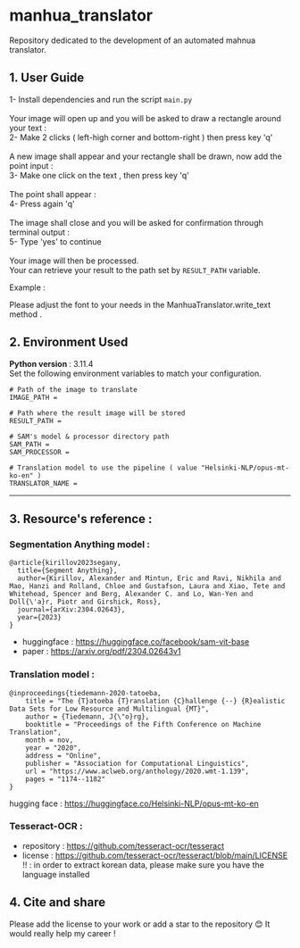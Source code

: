 # manhua_translator

Repository dedicated to the development of an automated mahnua translator.


## 1. User Guide

1- Install dependencies and run the script ```main.py```  <br>   <br>
Your image will open up and you will be asked to draw a rectangle around your text : <br>
2- Make 2 clicks ( left-high corner and bottom-right ) then press key 'q'  <br>  <br>
A new image shall appear and your rectangle shall be drawn, now add the point input : <br>
3- Make one click on the text , then press key 'q'  <br>  <br>
The point shall appear :  <br>
4- Press again 'q'  <br>  <br>
The image shall close and you will be asked for confirmation through terminal output :  <br>
5- Type 'yes' to continue  <br>  <br>
Your image will then be processed.  <br>
Your can retrieve your result to the path set by ```RESULT_PATH``` variable. 

Example : 


Please adjust the font to your needs in the ManhuaTranslator.write_text method . 
## 2. Environment Used 

<b> Python version </b> : 3.11.4  <br>
Set the following environment variables to match your configuration.
```
# Path of the image to translate
IMAGE_PATH = 

# Path where the result image will be stored
RESULT_PATH = 

# SAM's model & processor directory path 
SAM_PATH = 
SAM_PROCESSOR = 

# Translation model to use the pipeline ( value "Helsinki-NLP/opus-mt-ko-en" ) 
TRANSLATOR_NAME =
```

<hr>

##  3. Resource's reference : 

### Segmentation Anything model : 
```
@article{kirillov2023segany,
  title={Segment Anything},
  author={Kirillov, Alexander and Mintun, Eric and Ravi, Nikhila and Mao, Hanzi and Rolland, Chloe and Gustafson, Laura and Xiao, Tete and Whitehead, Spencer and Berg, Alexander C. and Lo, Wan-Yen and Doll{\'a}r, Piotr and Girshick, Ross},
  journal={arXiv:2304.02643},
  year={2023}
}
```
- huggingface : https://huggingface.co/facebook/sam-vit-base 
- paper : https://arxiv.org/pdf/2304.02643v1 

### Translation model :
```
@inproceedings{tiedemann-2020-tatoeba,
    title = "The {T}atoeba {T}ranslation {C}hallenge {--} {R}ealistic Data Sets for Low Resource and Multilingual {MT}",
    author = {Tiedemann, J{\"o}rg},
    booktitle = "Proceedings of the Fifth Conference on Machine Translation",
    month = nov,
    year = "2020",
    address = "Online",
    publisher = "Association for Computational Linguistics",
    url = "https://www.aclweb.org/anthology/2020.wmt-1.139",
    pages = "1174--1182"
}
```

hugging face : https://huggingface.co/Helsinki-NLP/opus-mt-ko-en

### Tesseract-OCR :
- repository : https://github.com/tesseract-ocr/tesseract 
- license : https://github.com/tesseract-ocr/tesseract/blob/main/LICENSE 
!! : in order to extract korean data, please make sure you have the language installed

## 4. Cite and share 
Please add the license to your work or add a star to the repository 😊 
It would really help my career ! 

